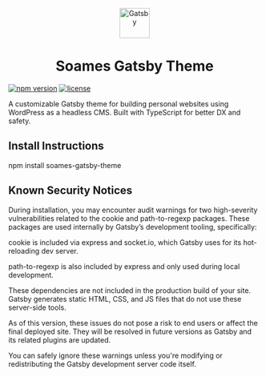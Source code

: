 <p align="center">
  <a href="https://www.gatsbyjs.com">
    <img alt="Gatsby" src="https://www.gatsbyjs.com/Gatsby-Monogram.svg" width="60" />
  </a>
</p>
<h1 align="center">
  Soames Gatsby Theme
</h1>

[![npm version](https://img.shields.io/npm/v/soames-gatsby-theme.svg?style=flat-square)](https://www.npmjs.com/package/soames-gatsby-theme)
[![license](https://img.shields.io/npm/l/soames-gatsby-theme.svg?style=flat-square)](./LICENSE)

A customizable Gatsby theme for building personal websites using WordPress as a headless CMS. Built with TypeScript for better DX and safety.

## Install Instructions

npm install soames-gatsby-theme

## Known Security Notices

During installation, you may encounter audit warnings for two high-severity vulnerabilities related to the cookie and path-to-regexp packages. These packages are used internally by Gatsby’s development tooling, specifically:

cookie is included via express and socket.io, which Gatsby uses for its hot-reloading dev server.

path-to-regexp is also included by express and only used during local development.

These dependencies are not included in the production build of your site. Gatsby generates static HTML, CSS, and JS files that do not use these server-side tools.

As of this version, these issues do not pose a risk to end users or affect the final deployed site. They will be resolved in future versions as Gatsby and its related plugins are updated.

You can safely ignore these warnings unless you're modifying or redistributing the Gatsby development server code itself.